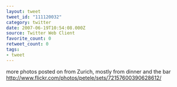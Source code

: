 ```yaml
---
layout: tweet
tweet_id: "111120032"
category: twitter
date: 2007-06-19T10:54:08.000Z
source: Twitter Web Client
favorite_count: 0
retweet_count: 0
tags:
- tweet
---
```


more photos posted on from Zurich, mostly from dinner and the bar http://www.flickr.com/photos/petele/sets/72157600390628612/
